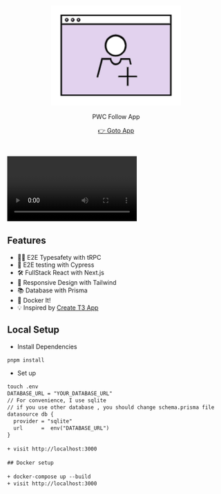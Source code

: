 <p align='center'>
<img src="./screenshots/logo.png" width='300'/>
</p>

<p align='center'>
PWC Follow App</a>
</p>

<p align='center'>
<a href='https://follow.szuhy.xyz'/>👉 Goto App</a>
</p>
<br>

![](./screenshots/follow.mp4)

## Features

- 🧙‍♂️ E2E Typesafety with tRPC
- 🔐 E2E testing with Cypress
- 🛠 FullStack React with Next.js
- 📱 Responsive Design with Tailwind
- 📚 Database with Prisma 
- 🚢 Docker It!
- 💡 Inspired by [Create T3 App](https://create.t3.gg/)

## Local Setup

- Install Dependencies

```
pnpm install
```

- Set up

```
touch .env
DATABASE_URL = "YOUR_DATABASE_URL"
// For convenience, I use sqlite
// if you use other database , you should change schema.prisma file
datasource db {
  provider = "sqlite"
  url      =  env("DATABASE_URL")
}

+ visit http://localhost:3000

## Docker setup

+ docker-compose up --build
+ visit http://localhost:3000
```
